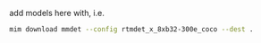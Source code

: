 add models here with, i.e.

~~~bash
mim download mmdet --config rtmdet_x_8xb32-300e_coco --dest .
~~~
